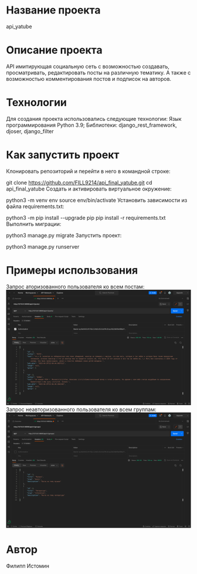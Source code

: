 # Название проекта
api_yatube

# Описание проекта
API имитирующая социальную сеть с возможностью создавать, просматривать, редактировать посты на различную тематику. А также с возможностью комментирования постов и подписок на авторов.

# Технологии
Для создания проекта использовались следующие технологии:
    Язык программирования Python 3.9;
    Библиотеки: django_rest_framework, djoser, django_filter

# Как запустить проект

Клонировать репозиторий и перейти в него в командной строке:

git clone https://github.com/FILL9214/api_final_yatube.git
cd api_final_yatube
Cоздать и активировать виртуальное окружение:

python3 -m venv env
source env/bin/activate
Установить зависимости из файла requirements.txt:

python3 -m pip install --upgrade pip
pip install -r requirements.txt
Выполнить миграции:

python3 manage.py migrate
Запустить проект:

python3 manage.py runserver

# Примеры использования
Запрос аторизованного пользователя ко всем постам:
![Screenshot](https://github.com/FILL9214/api_final_yatube/blob/master/%D0%A1%D0%BD%D0%B8%D0%BC%D0%BE%D0%BA%20%D1%8D%D0%BA%D1%80%D0%B0%D0%BD%D0%B0%202023-04-29%20%D0%B2%2015.12.25.png)
Запрос неавторизованного пользователя ко всем группам:
![Screenshot](https://github.com/FILL9214/api_final_yatube/blob/master/%D0%A1%D0%BD%D0%B8%D0%BC%D0%BE%D0%BA%20%D1%8D%D0%BA%D1%80%D0%B0%D0%BD%D0%B0%202023-04-29%20%D0%B2%2015.13.03.png)

# Автор
Филипп Истомин
